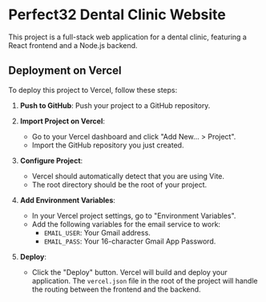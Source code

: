 # Perfect32 Dental Clinic Website

This project is a full-stack web application for a dental clinic, featuring a React frontend and a Node.js backend.

## Deployment on Vercel

To deploy this project to Vercel, follow these steps:

1.  **Push to GitHub**: Push your project to a GitHub repository.

2.  **Import Project on Vercel**:
    *   Go to your Vercel dashboard and click "Add New... > Project".
    *   Import the GitHub repository you just created.

3.  **Configure Project**:
    *   Vercel should automatically detect that you are using Vite.
    *   The root directory should be the root of your project.

4.  **Add Environment Variables**:
    *   In your Vercel project settings, go to "Environment Variables".
    *   Add the following variables for the email service to work:
        *   `EMAIL_USER`: Your Gmail address.
        *   `EMAIL_PASS`: Your 16-character Gmail App Password.

5.  **Deploy**:
    *   Click the "Deploy" button. Vercel will build and deploy your application. The `vercel.json` file in the root of the project will handle the routing between the frontend and the backend.